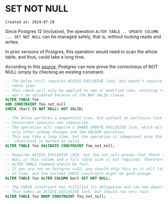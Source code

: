 # SET NOT NULL

```
Created at: 2024-07-29
```

Since Postgres 12 (inclusive), the operation `ALTER TABLE .. UPDATE COLUMN ...
SET NOT NULL` can be managed safely, that is, without locking reads and writes.

In prior versions of Postgres, this operation would need to scan the whole
table, and thus, could take a long time.

According to this
[source](http://web.archive.org/web/20240521033839/https://dba.stackexchange.com/questions/267947/how-can-i-set-a-column-to-not-null-without-locking-the-table-during-a-table-scan),
Postgres can now prove the correctness of NOT NULL simply by checking an
existing constraint.

```sql
-- The below still requires ACCESS EXCLUSIVE lock, but doesn't require a full
-- table scan.
-- This check will only be applied to new or modified rows, existing rows
-- won't be validated because of the NOT VALID clause.
ALTER TABLE foo
ADD CONSTRAINT foo_not_null
CHECK (bar1 IS NOT NULL) NOT VALID;

-- The below performs a sequential scan, but without an exclusive lock.
-- Concurrent sessions can read/write.
-- The operation will require a SHARE UPDATE EXCLUSIVE lock, which will block
-- only other schema changes and the VACUUM operation.
-- This may take a long time, but the operation is idempotent once the
--  constraint is marked as valid.
ALTER TABLE foo VALIDATE CONSTRAINT foo_not_null;

-- Requires ACCESS EXCLUSIVE LOCK, but foo_not_null proves that there is no
-- NULL in this column and a full table scan is not required. Therefore, the
-- ALTER TABLE command should be fast.
-- If you are not on Postgres >=12, you should skip this as it will take a lot
-- of time, and the current CHECK constraint might be good enough.
ALTER TABLE foo ALTER COLUMN bar1 SET NOT NULL;

-- The CHECK constraint has fulfilled its obligation and can now departure.
-- This takes an ACCESS EXCLUSIVE lock, but should run very fast.
ALTER TABLE foo DROP CONSTRAINT foo_not_null;
```

